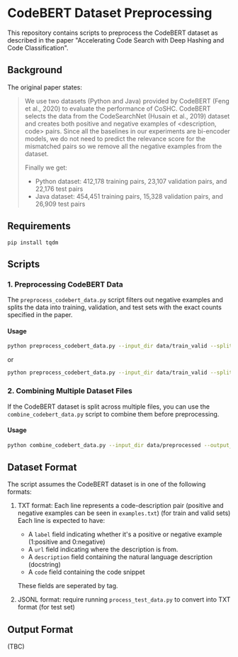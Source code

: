 # CodeBERT Dataset Preprocessing

This repository contains scripts to preprocess the CodeBERT dataset as described in the paper "Accelerating Code Search with Deep Hashing and Code Classification".

## Background

The original paper states:

> We use two datasets (Python and Java) provided by CodeBERT (Feng et al., 2020) to evaluate the performance of CoSHC. CodeBERT selects the data from the CodeSearchNet (Husain et al., 2019) dataset and creates both positive and negative examples of <description, code> pairs. Since all the baselines in our experiments are bi-encoder models, we do not need to predict the relevance score for the mismatched pairs so we remove all the negative examples from the dataset.
> 
> Finally we get:
> - Python dataset: 412,178 training pairs, 23,107 validation pairs, and 22,176 test pairs
> - Java dataset: 454,451 training pairs, 15,328 validation pairs, and 26,909 test pairs

## Requirements

```
pip install tqdm
```

## Scripts

### 1. Preprocessing CodeBERT Data

The `preprocess_codebert_data.py` script filters out negative examples and splits the data into training, validation, and test sets with the exact counts specified in the paper.

#### Usage

```bash
python preprocess_codebert_data.py --input_dir data/train_valid --split train --output_dir data/preprocessed --language python
```

or 

```bash
python preprocess_codebert_data.py --input_dir data/train_valid --split valid --output_dir data/preprocessed --language java
```

### 2. Combining Multiple Dataset Files

If the CodeBERT dataset is split across multiple files, you can use the `combine_codebert_data.py` script to combine them before preprocessing.

#### Usage

```bash
python combine_codebert_data.py --input_dir data/preprocessed --output_filepath combined_dataset.txt
```

## Dataset Format

The script assumes the CodeBERT dataset is in one of the following formats:
1. TXT format: Each line represents a code-description pair (positive and negative examples can be seen in `examples.txt`) (for train and valid sets)
    Each line is expected to have:
    - A `label` field indicating whether it's a positive or negative example (1:positive and 0:negative)
    - A `url` field indicating where the description is from.
    - A `description` field containing the natural language description (docstring)
    - A `code` field containing the code snippet

    These fields are seperated by <CODESPLIT> tag.

2. JSONL format: require running `process_test_data.py` to convert into TXT format (for test set)

## Output Format
(TBC)